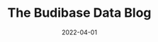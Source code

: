 ---
date: 2022-04-01
title: The Budibase Data Blog
description: Budibase's Data Integration Blog – attracting thousands of monthly data professionals – covers everything you need to know to build integrating and working with data.
image: 
- /homepage-meta.png
draft: false
---